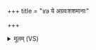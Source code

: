 +++
title = "४७ ये अग्रवःशशमानाः"

+++
<details><summary>मूलम् (VS)</summary>

ये अग्र॑वःशशमा॒नाः प॑रे॒युर्हि॒त्वा द्वेषां॒स्यन॑पत्यवन्तः।  
ते द्यामु॒दित्या॑विदन्तलो॒कं नाक॑स्य पृ॒ष्ठे अधि॒ दीध्या॑नाः ॥
</details>